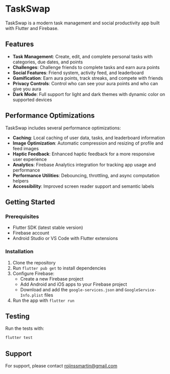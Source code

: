 # TaskSwap

TaskSwap is a modern task management and social productivity app built with Flutter and Firebase.

## Features

- **Task Management**: Create, edit, and complete personal tasks with categories, due dates, and points
- **Challenges**: Challenge friends to complete tasks and earn aura points
- **Social Features**: Friend system, activity feed, and leaderboard
- **Gamification**: Earn aura points, track streaks, and compete with friends
- **Privacy Controls**: Control who can see your aura points and who can give you aura
- **Dark Mode**: Full support for light and dark themes with dynamic color on supported devices

## Performance Optimizations

TaskSwap includes several performance optimizations:

- **Caching**: Local caching of user data, tasks, and leaderboard information
- **Image Optimization**: Automatic compression and resizing of profile and feed images
- **Haptic Feedback**: Enhanced haptic feedback for a more responsive user experience
- **Analytics**: Firebase Analytics integration for tracking app usage and performance
- **Performance Utilities**: Debouncing, throttling, and async computation helpers
- **Accessibility**: Improved screen reader support and semantic labels

## Getting Started

### Prerequisites

- Flutter SDK (latest stable version)
- Firebase account
- Android Studio or VS Code with Flutter extensions

### Installation

1. Clone the repository
2. Run `flutter pub get` to install dependencies
3. Configure Firebase:
   - Create a new Firebase project
   - Add Android and iOS apps to your Firebase project
   - Download and add the `google-services.json` and `GoogleService-Info.plist` files
4. Run the app with `flutter run`

## Testing

Run the tests with:

```bash
flutter test
```

## Support

For support, please contact [rojinssmartin@gmail.com](mailto:rojinssmartin@gmail.com)
